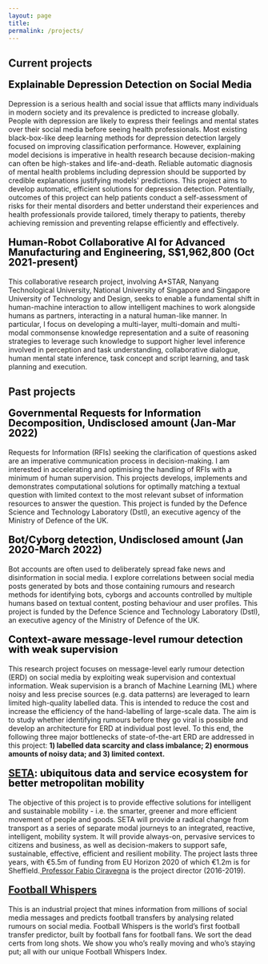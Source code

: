 ```yaml
---
layout: page
title: 
permalink: /projects/
---
```

<h2 style="text-align:left;">Current projects</h2>

<p style="text-align:left;font-weight:bold;font-size:20px;line-height:1.0;color:black;">Explainable Depression Detection on Social Media</p>
<p class="mine">Depression is a serious health and social issue that afflicts many individuals in modern society and its prevalence is predicted to increase globally. People with depression are likely to express their feelings and mental states over their social media before seeing health professionals. Most existing black-box-like deep learning methods for depression detection largely focused on improving classification performance. However, explaining model decisions is imperative in health research because decision-making can often be high-stakes and life-and-death. Reliable automatic diagnosis of mental health problems including depression should be supported by credible explanations justifying models' predictions. This project aims to develop automatic, efficient solutions for depression detection. Potentially, outcomes of this project can help patients conduct a self-assessment of risks for their mental disorders and better understand their experiences and health professionals provide tailored, timely therapy to patients, thereby achieving remission and preventing relapse efficiently and effectively.</p>

<p style="text-align:left;font-weight:bold;font-size:20px;line-height:1.0;color:black;">Human-Robot Collaborative Al for Advanced Manufacturing and Engineering, S$1,962,800 (Oct 2021-present)</p>
<p class="mine">This collaborative research project, involving A*STAR, Nanyang Technological University, National University of Singapore and Singapore University of Technology and Design, seeks to enable a fundamental shift in human-machine interaction to allow intelligent machines to work alongside humans as partners, interacting in a natural human-like manner. In particular, I focus on developing a multi-layer, multi-domain and multi-modal commonsense knowledge representation and a suite of reasoning strategies to leverage such knowledge to support higher level inference involved in perception and task understanding, collaborative dialogue, human mental state inference, task concept and script learning, and task planning and execution.</p>

<h2 style="text-align:left;">Past projects</h2>

<p style="text-align:left;font-weight:bold;font-size:20px;line-height:1.0;color:black;">Governmental Requests for Information Decomposition, Undisclosed amount (Jan-Mar 2022)</p>
<p class="mine">Requests for Information (RFIs) seeking the clarification of questions asked are an imperative communication process in decision-making. I am interested in accelerating and optimising the handling of RFIs with a minimum of human supervision. This projects develops, implements and demonstrates computational solutions for optimally matching a textual question with limited context to the most relevant subset of information resources to answer the question. This project is funded by the Defence Science and Technology Laboratory (Dstl), an executive agency of the Ministry of Defence of the UK.</p>

<p style="text-align:left;font-weight:bold;font-size:20px;line-height:1.0;color:black;">Bot/Cyborg detection, Undisclosed amount (Jan 2020-March 2022)</p>
<p class="mine">Bot accounts are often used to deliberately spread fake news and disinformation in social media. I explore correlations between social media posts generated by bots and those containing rumours and research methods for identifying bots, cyborgs and accounts controlled by multiple humans based on textual content, posting behaviour and user profiles. This project is funded by the Defence Science and Technology Laboratory (Dstl), an executive agency of the Ministry of Defence of the UK.</p>


<p style="text-align:left;font-weight:bold;font-size:20px;line-height:1.0;color:black;">Context-aware message-level rumour detection with weak supervision</p>
<p class="mine">This research project focuses on message-level early rumour detection (ERD) on social media by exploiting weak supervision and contextual information. Weak supervision is a branch of Machine Learning (ML) where noisy and less precise sources (e.g. data patterns) are leveraged to learn limited high-quality labelled data. This is intended to reduce the cost and increase the efficiency of the hand-labelling of large-scale data. The aim is to study whether identifying rumours before they go viral is possible and develop an architecture for ERD at individual post level. To this end, the following three major bottlenecks of state-of-the-art ERD are addressed in this project: <b>1) labelled data scarcity and class imbalance; 2) enormous amounts of noisy data; and 3) limited context.</b></p>
<!-- <ol>
  <li>labelled data scarcity and class imbalance</li>
  <li>enormous amounts of noisy data</li>
  <li>the limited availability of context in message-level ERD</li>
</ol> -->

<!-- 
<figure>
  <img src="../images/overview.png" alt="Project overview">
  <figcaption>Figure 1: Project overview</figcaption>
</figure>

<p class="mine">Figure 1 visualises an overview of research design for addressing the bottlenecks introduced above. This project also uncovers a research gap between system design and its applications in the real world, which have received less attention from the research community of ERD.</p>
 -->
 
 
<p style="text-align:left;font-weight:bold;font-size:20px;line-height:1.0;color:black;"><a href="http://setamobility.eu/" target="_blank">SETA</a>: ubiquitous data and service ecosystem for better metropolitan mobility</p>

<p class="mine">The objective of this project is to provide effective solutions for intelligent and sustainable mobility - i.e. the smarter, greener and more efficient movement of people and goods. SETA will provide a radical change from transport as a series of separate modal journeys to an integrated, reactive, intelligent, mobility system. It will provide always-on, pervasive services to citizens and business, as well as decision-makers to support safe, sustainable, effective, efficient and resilient mobility. The project lasts three years, with €5.5m of funding from EU Horizon 2020 of which €1.2m is for Sheffield.<a href="https://staffwww.dcs.shef.ac.uk/people/F.Ciravegna/Fabio_Ciravegna/About.html" target="_blank"> Professor Fabio Ciravegna</a> is the project director (2016-2019).</p>

 
<p style="text-align:left;font-weight:bold;font-size:20px;line-height:1.0;color:black;"><a href="https://footballwhispers.com/" target="_blank">Football Whispers</a></p>

<p class="mine">This is an industrial project that mines information from millions of social media messages and predicts football transfers by analysing related rumours on social media. Football Whispers is the world’s first football transfer predictor, built by football fans for football fans. We sort the dead certs from long shots. We show you who’s really moving and who’s staying put; all with our unique Football Whispers Index.</p>
